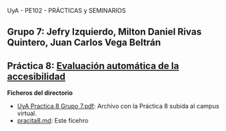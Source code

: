 UyA - PE102 - PRÁCTICAS y SEMINARIOS
## Grupo 7: Jefry Izquierdo, Milton Daniel Rivas Quintero, Juan Carlos Vega Beltrán


## Práctica 8: [Evaluación automática de la accesibilidad](https://nitro1000.github.io/UyA/Practica7/)

**Ficheros del directorio**
  - [UyA Practica 8 Grupo 7.pdf](https://github.com/Nitro1000/UyA/blob/master/Practica8/UyA%20Practica%208%20Grupo%207.pdf): Archivo con la Práctica 8 subida al campus virtual.
  - [pracita8.md](https://github.com/Nitro1000/UyA/blob/master/Practica8/practica8.md): Este ficehro

